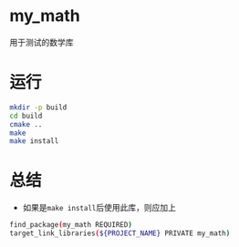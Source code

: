# my_math
用于测试的数学库

# 运行
```bash
mkdir -p build
cd build
cmake ..
make
make install
```

# 总结
* 如果是`make install`后使用此库，则应加上
```bash
find_package(my_math REQUIRED)
target_link_libraries(${PROJECT_NAME} PRIVATE my_math)
```

